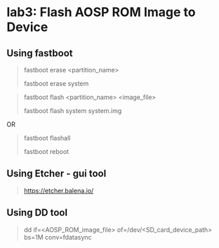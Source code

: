# lab3: Flash AOSP ROM Image to Device

## Using fastboot

> fastboot erase <partition_name>
>
> fastboot erase system

> fastboot flash <partition_name> <image_file>
>
> fastboot flash system system.img

OR
 
> fastboot flashall
>
> fastboot reboot

## Using Etcher - gui tool
> https://etcher.balena.io/

## Using DD tool

> dd if=<AOSP_ROM_image_file> of=/dev/<SD_card_device_path> bs=1M conv=fdatasync
